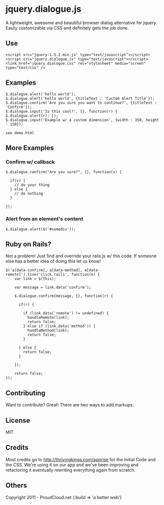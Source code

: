 jquery.dialogue.js
=============

A lightweight, awesome and beautiful browser dialog alternative for jquery. Easily customizable via CSS and definitely gets the job done.


Use
-------

    <script src="jquery-1.5.2.min.js" type="text/javascript"></script>
    <script src="jquery.dialogue.js" type="text/javascript"></script>
    <link href="jquery.dialogue.css" rel="stylesheet" media="screen" type="text/css" />

Examples
-------

    $.dialogue.alert('hello world'); 
    $.dialogue.alert('hello world', {titleText : 'Custom Alert Title'}); 
    $.dialogue.confirm('Are you sure you want to continue?', {titleText : 'Confirm'});
    $.dialogue.input('Is this cool?', {}, function(r) { $.dialogue.alert(r); }); 
    $.dialogue.input('Example w/ a custom dimension', {width : 350, height : 150}); 

    see demo.html

More Examples
-------

### Confirm w/ callback

    $.dialogue.confirm("Are you sure?", {}, function(v) {

      if(v) {
        // do your thing
      } else {
        // do nothing
      }

    });

### Alert from an element's content

    $.dialogue.alert($('#somediv')); 


Ruby on Rails?
-------
Not a problem! Just find and override your rails.js w/ this code. If someone else has a better idea of doing this let us know!

    $('a[data-confirm], a[data-method], a[data-remote]').live('click.rails', function(e) {
        var link = $(this);

        var message = link.data('confirm');
        
        $.dialogue.confirm(message, {}, function(r) {

          if(r) {

            if (link.data('remote') != undefined) {
              handleRemote(link);
              return false;
            } else if (link.data('method')) {
              handleMethod(link);
              return false;
            }

          } else {
            return false;
          }

        });

        return false; 
    }); 



Contributing
------------
Want to contribute? Great! There are two ways to add markups.


License
------------
MIT


Credits
------------
Most credits go to http://thrivingkings.com/apprise for the Initial Code and the CSS. We're using it on our app and we've been improving and refactoring it eventually rewriting everything again from scratch.


Others
------------
Copyright 2011 - ProudCloud.net {:build => 'a better web'}
